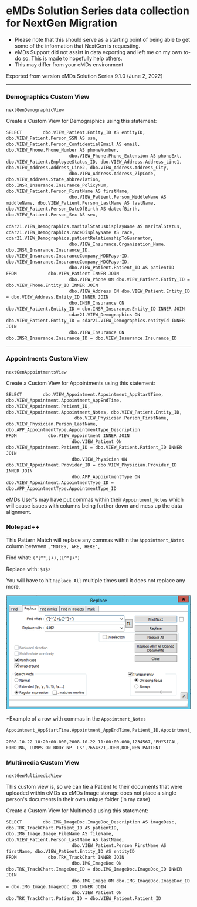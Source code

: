 # eMDs Solution Series data collection for NextGen Migration

  * Please note that this should serve as a starting point of being able to get some of the information that NextGen is requesting.
  * eMDs Support did not assist in data exporting and left me on my own to-do so. This is made to hopefully help others.
  * This may differ from your eMDs environment
  
  Exported from version eMDs Solution Series 9.1.0 (June 2, 2022)
  
  
  
  ***
  
  ### Demographics Custom View
  
  `nextGenDemographicView`
  
  Create a Custom View for Demographics using this statement:
  
 ``` 
 SELECT        dbo.VIEW_Patient.Entity_ID AS entityID, dbo.VIEW_Patient.Person_SSN AS ssn, dbo.VIEW_Patient.Person_ConfidentialEmail AS email, dbo.VIEW_Phone.Phone_Number AS phoneNumber,
                         dbo.VIEW_Phone.Phone_Extension AS phoneExt, dbo.VIEW_Patient.EmployeeStatus_ID, dbo.VIEW_Address.Address_Line1, dbo.VIEW_Address.Address_Line2, dbo.VIEW_Address.Address_City,
                         dbo.VIEW_Address.Address_ZipCode, dbo.VIEW_Address.State_Abbreviation, dbo.INSR_Insurance.Insurance_PolicyNum, dbo.VIEW_Patient.Person_FirstName AS firstName,
                         dbo.VIEW_Patient.Person_MiddleName AS middleName, dbo.VIEW_Patient.Person_LastName AS lastName, dbo.VIEW_Patient.Person_DateOfBirth AS dateofBirth, dbo.VIEW_Patient.Person_Sex AS sex,
                         cdar21.VIEW_Demographics.maritalStatusDisplayName AS maritalStatus, cdar21.VIEW_Demographics.raceDisplayName AS race, cdar21.VIEW_Demographics.patientRelationshipToGuarantor,
                         dbo.VIEW_Insurance.Organization_Name, dbo.INSR_Insurance.Insurance_ID, dbo.VIEW_Insurance.InsuranceCompany_MDDPayorID, dbo.VIEW_Insurance.InsuranceCompany_MDCPayorID,
                         dbo.VIEW_Patient.Patient_ID AS patientID
FROM            dbo.VIEW_Patient INNER JOIN
                         dbo.VIEW_Phone ON dbo.VIEW_Patient.Entity_ID = dbo.VIEW_Phone.Entity_ID INNER JOIN
                         dbo.VIEW_Address ON dbo.VIEW_Patient.Entity_ID = dbo.VIEW_Address.Entity_ID INNER JOIN
                         dbo.INSR_Insurance ON dbo.VIEW_Patient.Entity_ID = dbo.INSR_Insurance.Entity_ID INNER JOIN
                         cdar21.VIEW_Demographics ON dbo.VIEW_Patient.Entity_ID = cdar21.VIEW_Demographics.entityId INNER JOIN
                         dbo.VIEW_Insurance ON dbo.INSR_Insurance.Insurance_ID = dbo.VIEW_Insurance.Insurance_ID
```

***

### Appointments Custom View

`nextGenAppointmentsView`

Create a Custom View for Appointments using this statement:

```
SELECT        dbo.VIEW_Appointment.Appointment_AppStartTime, dbo.VIEW_Appointment.Appointment_AppEndTime, dbo.VIEW_Appointment.Patient_ID, dbo.VIEW_Appointment.Appointment_Notes, dbo.VIEW_Patient.Entity_ID,
                          dbo.VIEW_Physician.Person_FirstName, dbo.VIEW_Physician.Person_LastName, dbo.APP_AppointmentType.AppointmentType_Description
FROM            dbo.VIEW_Appointment INNER JOIN
                         dbo.VIEW_Patient ON dbo.VIEW_Appointment.Patient_ID = dbo.VIEW_Patient.Patient_ID INNER JOIN
                         dbo.VIEW_Physician ON dbo.VIEW_Appointment.Provider_ID = dbo.VIEW_Physician.Provider_ID INNER JOIN
                         dbo.APP_AppointmentType ON dbo.VIEW_Appointment.AppointmentType_ID = dbo.APP_AppointmentType.AppointmentType_ID
```

eMDs User's may have put commas within their `Appointment_Notes` which will cause issues with columns being further down and mess up the data alignment. 

### Notepad++

This Pattern Match will replace any commas within the `Appointment_Notes` column between `,"NOTES, ARE, HERE",`

Find what: `("[^",]+),([^"]+")`

Replace with: `$1$2`

You will have to hit `Replace All` multiple times until it does not replace any more.

![alt text](https://github.com/jsmithschilling/nextGen-Migration/blob/main/notepadregex.png "Notepad++ RegEx")

*Example of a row with commas in the `Appointment_Notes`

```
Appointment_AppStartTime,Appointment_AppEndTime,Patient_ID,Appointment_Notes,Entity_ID,Person_FirstName,Person_LastName,AppointmentType_Description

2008-10-22 10:20:00.000,2008-10-22 11:00:00.000,1234567,"PHYSICAL, FINDING, LUMPS ON BODY NP  LS",7654321,JOHN,DOE,NEW PATIENT
```

### Multimedia Custom View

`nextGenMultimediaView`

This custom view is, so we can tie a Patient to their documents that were uploaded within eMDs as eMDs Image storage does not place a single person's documents in their own unique folder (in my case)

Create a Custom View for Multimedia using this statement:

```
SELECT        dbo.IMG_ImageDoc.ImageDoc_Description AS imageDesc, dbo.TRK_TrackChart.Patient_ID AS patientID, dbo.IMG_Image.Image_FileName AS fileName, dbo.VIEW_Patient.Person_LastName AS lastName, 
                         dbo.VIEW_Patient.Person_FirstName AS firstName, dbo.VIEW_Patient.Entity_ID AS entityID
FROM            dbo.TRK_TrackChart INNER JOIN
                         dbo.IMG_ImageDoc ON dbo.TRK_TrackChart.ImageDoc_ID = dbo.IMG_ImageDoc.ImageDoc_ID INNER JOIN
                         dbo.IMG_Image ON dbo.IMG_ImageDoc.ImageDoc_ID = dbo.IMG_Image.ImageDoc_ID INNER JOIN
                         dbo.VIEW_Patient ON dbo.TRK_TrackChart.Patient_ID = dbo.VIEW_Patient.Patient_ID
```
